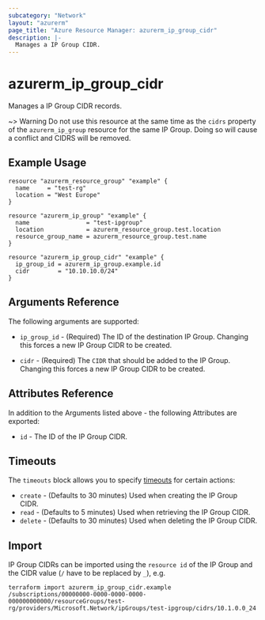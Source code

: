 ```yaml
---
subcategory: "Network"
layout: "azurerm"
page_title: "Azure Resource Manager: azurerm_ip_group_cidr"
description: |-
  Manages a IP Group CIDR.
---
```


# azurerm_ip_group_cidr

Manages a IP Group CIDR records.

~> Warning Do not use this resource at the same time as the `cidrs` property of the
`azurerm_ip_group` resource for the same IP Group. Doing so will cause a conflict and
CIDRS will be removed.

## Example Usage

```hcl
resource "azurerm_resource_group" "example" {
  name     = "test-rg"
  location = "West Europe"
}

resource "azurerm_ip_group" "example" {
  name                = "test-ipgroup"
  location            = azurerm_resource_group.test.location
  resource_group_name = azurerm_resource_group.test.name
}

resource "azurerm_ip_group_cidr" "example" {
  ip_group_id = azurerm_ip_group.example.id
  cidr        = "10.10.10.0/24"
}
```

## Arguments Reference

The following arguments are supported:

* `ip_group_id` - (Required) The ID of the destination IP Group.
Changing this forces a new IP Group CIDR to be created.

* `cidr` - (Required) The `CIDR` that should be added to the IP Group.
Changing this forces a new IP Group CIDR to be created.

## Attributes Reference

In addition to the Arguments listed above - the following Attributes are exported: 

* `id` - The ID of the IP Group CIDR.

## Timeouts

The `timeouts` block allows you to specify [timeouts](https://www.terraform.io/docs/configuration/resources.html#timeouts) for certain actions:

* `create` - (Defaults to 30 minutes) Used when creating the IP Group CIDR.
* `read` - (Defaults to 5 minutes) Used when retrieving the IP Group CIDR.
* `delete` - (Defaults to 30 minutes) Used when deleting the IP Group CIDR.

## Import

IP Group CIDRs can be imported using the `resource id` of the IP Group and
the CIDR value (`/` have to be replaced by `_`), e.g.

```shell
terraform import azurerm_ip_group_cidr.example /subscriptions/00000000-0000-0000-0000-000000000000/resourceGroups/test-rg/providers/Microsoft.Network/ipGroups/test-ipgroup/cidrs/10.1.0.0_24
```
